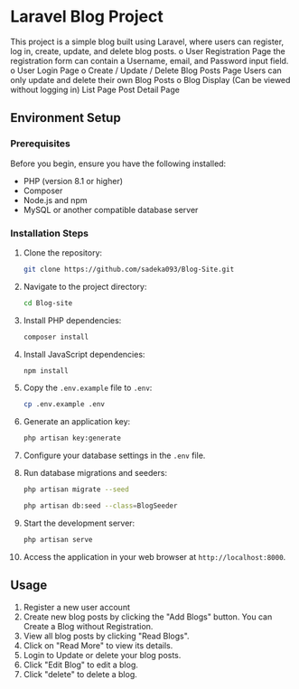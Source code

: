 # Laravel Blog Project

This project is a simple blog built using Laravel, where users can register, log in, create, update, and delete blog posts.
o	User Registration Page
		the registration form can contain a Username, email, and Password input field.
o	User Login Page
o	Create / Update / Delete Blog Posts Page
		Users can only update and delete their own Blog Posts
o	Blog Display (Can be viewed without logging in)
		List Page
		Post Detail Page


## Environment Setup

### Prerequisites

Before you begin, ensure you have the following installed:

- PHP (version 8.1  or higher)
- Composer
- Node.js and npm
- MySQL or another compatible database server

### Installation Steps

1. Clone the repository:

   ```bash
   git clone https://github.com/sadeka093/Blog-Site.git
   ```

2. Navigate to the project directory:

   ```bash
   cd Blog-site
   ```

3. Install PHP dependencies:

   ```bash
   composer install
   ```

4. Install JavaScript dependencies:

   ```bash
   npm install
   ```

5. Copy the `.env.example` file to `.env`:

   ```bash
   cp .env.example .env
   ```

6. Generate an application key:

   ```bash
   php artisan key:generate
   ```

7. Configure your database settings in the `.env` file.

8. Run database migrations and seeders:

   ```bash
   php artisan migrate --seed
   ```
   ```bash
   php artisan db:seed --class=BlogSeeder
   ```

9. Start the development server:

   ```bash
   php artisan serve
   ```
 
10. Access the application in your web browser at `http://localhost:8000`.

## Usage

1. Register a new user account
2. Create new blog posts by clicking the "Add Blogs" button. You can Create a Blog without Registration.
3. View all blog posts by clicking "Read Blogs".
4. Click on "Read More" to view its details.
5. Login to Update or delete your blog posts.
6. Click "Edit Blog" to edit a blog.
7. Click "delete" to delete a blog.
